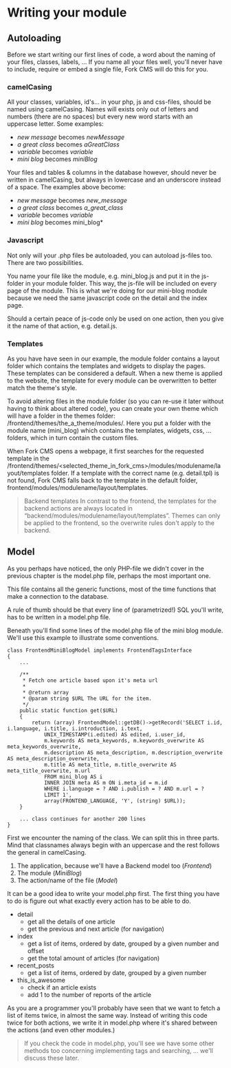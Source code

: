 # Writing your module

##  Autoloading

Before we start writing our first lines of code, a word about the naming of your files, classes, labels, ... If you name all your files well, you'll never have to include, require or embed a single file, Fork CMS will do this for you.

### camelCasing

All your classes, variables, id's... in your php, js and css-files, should be named using camelCasing. Names will exists only out of letters and numbers (there are no spaces) but every new word starts with an uppercase letter. Some examples:

* *new message* becomes *newMessage*
* *a great class* becomes *aGreatClass*
* *variable* becomes *variable*
* *mini blog* becomes *miniBlog*

Your files and tables & columns in the database however, should never be written in camelCasing, but always in lowercase and an underscore instead of a space. The examples above become:

* *new message* becomes *new_message*
* *a great class* becomes *a_great_class*
* *variable* becomes *variable*
* *mini blog* becomes mini_blog*

### Javascript

Not only will your .php files be autoloaded, you can autoload js-files too. There are two possibilities.

You name your file like the module, e.g. mini_blog.js and put it in the js-folder in your module folder. This way, the js-file will be included on every page of the module. This is what we're doing for our mini-blog module because we need the same javascript code on the detail and the index page.

Should a certain peace of js-code only be used on one action, then you give it the name of that action, e.g. detail.js.

### Templates

As you have have seen in our example, the module folder contains a layout folder which contains the templates and widgets to display the pages. These templates can be considered a default. When a new theme is applied to the website, the template for every module can be overwritten to better match the theme's style.

To avoid altering files in the module folder (so you can re-use it later without having to think about altered code), you can create your own theme which will have a folder in the themes folder: /frontend/themes/the_a_theme/modules/. Here you put a folder with the module name (mini_blog) which contains the templates, widgets, css, ... folders, which in turn contain the custom files.

When Fork CMS opens a webpage, it first searches for the requested template in the /frontend/themes/<selected_theme_in_fork_cms>/modules/modulename/layout/templates folder. If a template with the correct name (e.g. detail.tpl) is not found, Fork CMS falls back to the template in the default folder, frontend/modules/modulename/layout/templates.

> Backend templates
> In contrast to the frontend, the templates for the backend actions are always located in “backend/modules/modulename/layout/templates”. Themes can only be applied to the frontend, so the overwrite rules don't apply to the backend.

## Model

As you perhaps have noticed, the only PHP-file we didn't cover in the previous chapter is the model.php file, perhaps the most important one.

This file contains all the generic functions, most of the time functions that make a connection to the database.

A rule of thumb should be that every line of (parametrized!) SQL you'll write, has to be written in a model.php file.

Beneath you'll find some lines of the model.php file of the mini blog module. We'll use this example to illustrate some conventions.

```
class FrontendMiniBlogModel implements FrontendTagsInterface
{
    ...

    /**
     * Fetch one article based upon it's meta url
     *
     * @return array
     * @param string $URL The URL for the item.
     */
    public static function get($URL)
    {
        return (array) FrontendModel::getDB()->getRecord('SELECT i.id, i.language, i.title, i.introduction, i.text,
            UNIX_TIMESTAMP(i.edited) AS edited, i.user_id,
            m.keywords AS meta_keywords, m.keywords_overwrite AS meta_keywords_overwrite,
            m.description AS meta_description, m.description_overwrite AS meta_description_overwrite,
            m.title AS meta_title, m.title_overwrite AS meta_title_overwrite, m.url
            FROM mini_blog AS i
            INNER JOIN meta AS m ON i.meta_id = m.id
            WHERE i.language = ? AND i.publish = ? AND m.url = ?
            LIMIT 1',
            array(FRONTEND_LANGUAGE, 'Y', (string) $URL));
    }

    ... class continues for another 200 lines
}
```

First we encounter the naming of the class. We can split this in three parts. Mind that classnames always begin with an uppercase and the rest follows the general in camelCasing.

1. The application, because we'll have a Backend model too (*Frontend*)
2. The module (*MiniBlog*)
3. The action/name of the file (*Model*)

It can be a good idea to write your model.php first. The first thing you have to do is figure out what exactly every action has to be able to do.

* detail
	* get all the details of one article
	* get the previous and next article (for navigation)
* index
	* get a list of items, ordered by date, grouped by a given number and offset
	* get the total amount of articles (for navigation)
* recent_posts
	* get a list of items, ordered by date, grouped by a given number
* this_is_awesome
	* check if an article exists
	* add 1 to the number of reports of the article

As you are a programmer you'll probably have seen that we want to fetch a list of items twice, in almost the same way. Instead of writing this code twice for both actions, we write it in model.php where it's shared between the actions (and even other modules.)

> If you check the code in model.php, you'll see we have some other methods too concerning implementing tags and searching, ... we'll discuss these later.